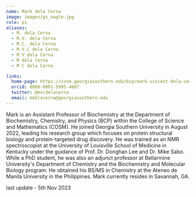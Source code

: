 ```yaml
---
name: Mark dela Cerna
image: images/gs_eagle.jpg
role: pi
aliases:
  - M. dela Cerna
  - M.V. dela Cerna
  - M.C. dela Cerna
  - M.V.C dela Cerna
  - M V dela Cerna
  - M dela Cerna
  - M C dela Cerna

links:
  home-page: https://cosm.georgiasouthern.edu/bcp/mark-vincent-dela-cerna/
  orcid: 0000-0001-5995-4667
  twitter: @mvcdelacerna
  email: mdelacerna@georgiasouthern.edu
---
```


Mark is an Assistant Professor of Biochemistry at the Department of Biochemistry, Chemistry, and Physics (BCP) within the College of Science and Mathematics (COSM). He joined Georgia Southern University in August 2022, leading his research group which focuses on protein structural biology and protein-targeted drug discovery. He was trained as an NMR spectroscopist at the University of Louisville School of Medicine in Kentucky under the guidance of Prof. Dr. Donghan Lee and Dr. Mike Sabo. While a PhD student, he was also an adjunct professor at Bellarmine University's Department of Chemistry and the Biochemistry and Molecular Biology program. He obtained his BS/MS in Chemistry at the Ateneo de Manila University in the Philippines. Mark currently resides in Savannah, GA.

last update - 5th Nov 2023
